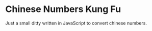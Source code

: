 Chinese Numbers Kung Fu
=======================

Just a small ditty written in JavaScript to convert chinese numbers.